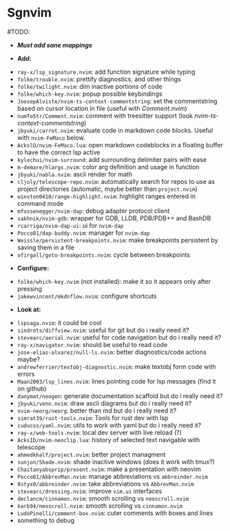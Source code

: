 # Sgnvim

#TODO:

* ***Must add sane mappings***

* **Add:**
 - `ray-x/lsp_signature.nvim`: add function signature while typing
 - `folke/trouble.nvim`: prettify diagnostics, and other things
 - `folke/twilight.nvim`: dim inactive portions of code
 - `folke/which-key.nvim`: popup possible keybindings
 - `JoosepAlviste/nvim-ts-context-commentstring`: set the commentstring based on cursor location in file (useful with *Comment.nvim*)
 - `numToStr/Comment.nvim`: comment with treesitter support (look *nvim-ts-context-commentstring*)
 - `jbyuki/carrot.nvim`: evaluate code in markdown code blocks. Useful with `nvim-FeMaco` below.
 - `AckslD/nvim-FeMaco.lua`: open markdown codeblocks in a floating buffer to have the correct lsp active
 - `kylechui/nvim-surround`: add surrounding delimiter pairs with ease
 - `m-demare/hlargs.nvim`: color arg definition and usage in function
 - `jbyuki/nabla.nvim`: ascii render for math
 - `cljoly/telescope-repo.nvim`: automatically search for repos to use as project directories (automatic, maybe better than `project.nvim`)
 - `winston0410/range-highlight.nvim`: highlight ranges entered in command mode
 - `mfussenegger/nvim-dap`: debug adapter protocol client
 - `sakhnik/nvim-gdb`: wrapper for GDB, LLDB, PDB/PDB++ and BashDB
 - `rcarriga/nvim-dap-ui`: ui for `nvim-dap`
 - `Pocco81/dap-buddy.nvim`: manager for `nvim-dap`
 - `Weissle/persistent-breakpoints.nvim`: make breakpoints persistent by saving them in a file
 - `ofirgall/goto-breakpoints.nvim`: cycle between breakpoints

* **Configure:**
 - `folke/which-key.nvim` (not installed): make it so it appears only after pressing <space>
 - `jakewvincent/mkdnflow.nvim`: configure shortcuts

* **Look at:**
 - `lspsaga.nvim`: it could be cool
 - `sindrets/diffview.nvim`: useful for git but do i really need it?
 - `stevearc/aerial.nvim`: useful for code navigation but do i really need it?
 - `ray-x/navigator.nvim`: should be useful to read code
 - `jose-elias-alvarez/null-ls.nvim`: better diagnostics/code actions maybe?
 - `andrewferrier/textobj-diagnostic.nvim`: make textobj form code with errors
 - `Maan2003/lsp_lines.nvim`: lines pointing code for lsp messages (find it on github)
 - `danymat/neogen`: generate documentation scaffold but do i really need it?
 - `jbyuki/venn.nvim`: draw ascii diagrams but do i really need it?
 - `nvim-neorg/neorg`: better than md but do i really need it?
 - `simrat39/rust-tools.nvim`: Tools for rust dev with lsp
 - `cuducos/yaml.nvim`: utils to work with yaml but do i really need it?
 - `ray-x/web-tools.nvim`: local dev server with live reload (?)
 - `AcksID/nvim-neoclip.lua`: history of selected text navigable with telescope
 - `ahmedkhalf/project.nvim`: better project managment
 - `sunjon/Shade.nvim`: shade inactive windows (does it work with tmux?)
 - `Chaitanyabsprip/present.nvim`: make a presentation with neovim
 - `Pocco81/AbbrevMan.nvim`: manage abbreviations vs `abbreinder.nvim`
 - `0styx0/abbreinder.nvim`: take abbreviations vs `AbbrevMan.nvim`
 - `stevearc/dressing.nvim`: improve `vim.ui` interfaces
 - `declancm/cinnamon.nvim`: smooth scrolling vs `neoscroll.nvim`
 - `karb94/neoscroll.nvim`: smooth scrolling vs `cinnamon.nvim`
 - `LudoPinelli/comment-box.nvim`: cuter comments with boxes and lines
 - something to debug
